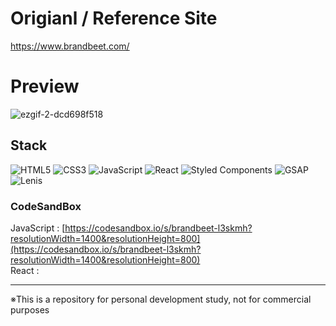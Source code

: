 # Origianl / Reference Site

https://www.brandbeet.com/

# Preview

![ezgif-2-dcd698f518](https://github.com/MontaKr/Hosting/assets/115155803/a53a02e2-9e6a-4715-88bf-0985bfd31526)

## Stack

![HTML5](https://img.shields.io/badge/html5-%23E34F26.svg?style=for-the-badge&logo=html5&logoColor=white)
![CSS3](https://img.shields.io/badge/css3-%231572B6.svg?style=for-the-badge&logo=css3&logoColor=white)
![JavaScript](https://img.shields.io/badge/javascript-%23323330.svg?style=for-the-badge&logo=javascript&logoColor=%23F7DF1E)
![React](https://img.shields.io/badge/react-%2320232a.svg?style=for-the-badge&logo=react&logoColor=%2361DAFB)
![Styled Components](https://img.shields.io/badge/styled--components-DB7093?style=for-the-badge&logo=styled-components&logoColor=white)
![GSAP](https://img.shields.io/badge/GSAP-%2398D41C?style=for-the-badge&logo=greensock)
![Lenis](https://img.shields.io/badge/Lenis-f48d96?style=for-the-badge)

### CodeSandBox

JavaScript : [https://codesandbox.io/s/brandbeet-l3skmh?resolutionWidth=1400&resolutionHeight=800](https://codesandbox.io/s/brandbeet-l3skmh?resolutionWidth=1400&resolutionHeight=800) \
React : []()

---

※This is a repository for personal development study, not for commercial purposes
